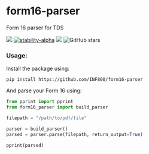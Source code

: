 # form16-parser
Form 16 parser for TDS

[![](https://img.shields.io/static/v1?label=Licence&message=MIT&color=darkgreen)](https://github.com/INF800/form16-parser)
[![stability-alpha](https://img.shields.io/badge/stability-alpha-f4d03f.svg)](https://github.com/mkenney/software-guides/blob/master/STABILITY-BADGES.md#alpha)
[![](https://img.shields.io/static/v1?label=Python&message=3.11&color=indigo)](https://github.com/INF800/form16-parser) <img src="https://img.shields.io/github/stars/INF800/form16-parser.svg?style=social&" alt="GitHub stars">


### Usage:

Install the package using:

```
pip install https://github.com/INF800/form16-parser
```

And parse your Form 16 using:

```py
from pprint import pprint
from form16_parser import build_parser

filepath = "/path/to/pdf/file"

parser = build_parser()
parsed = parser.parse(filepath, return_output=True)

pprint(parsed)
```
